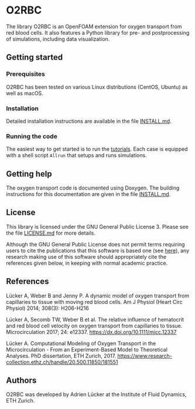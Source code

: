 O2RBC
=====

The library O2RBC is an OpenFOAM extension for oxygen transport from red blood cells.
It also features a Python library for pre- and postprocessing of simulations,
including data visualization.

Getting started
---------------

### Prerequisites

O2RBC has been tested on various Linux distributions (CentOS, Ubuntu) as well as
macOS.

### Installation

Detailed installation instructions are available in the file
[INSTALL.md](INSTALL.md).

### Running the code

The easiest way to get started is to run the [tutorials](tutorials/README.md). 
Each case is equipped with a shell script `Allrun` that setups and runs simulations.

Getting help
------------

The oxygen transport code is documented using Doxygen. The building instructions
for this documentation are given in the file [INSTALL.md](INSTALL.md).

License
-------

This library is licensed under the GNU General Public License 3.
Please see the file [LICENSE.md](LICENSE.md) for more details.

Although the GNU General Public License does not permit terms requiring users 
to cite the publications that this software is based one (see 
[here](https://www.gnu.org/licenses/gpl-faq.en.html#RequireCitation)), any research 
making use of this software should appropriately cite the references given below, 
in keeping with normal academic practice.

References
----------

Lücker A, Weber B and Jenny P. A dynamic model of oxygen transport
from capillaries to tissue with moving red blood cells. Am J Physiol (Heart
Circ Physiol) 2014; 308(3): H206-H216

Lücker A, Secomb TW, Weber B et al. The relative influence of hematocrit
and red blood cell velocity on oxygen transport from capillaries to tissue.
Microcirculation 2017; 24: e12337. https://dx.doi.org/10.1111/micc.12337

Lücker A. Computational Modeling of Oxygen Transport in the Microcirculation -
From an Experiment-Based Model to Theoretical Analyses. PhD dissertation, ETH Zurich, 2017.
https://www.research-collection.ethz.ch/handle/20.500.11850/181551

Authors
-------

O2RBC was developed by Adrien Lücker at the Institute of Fluid Dynamics, ETH
Zurich.


